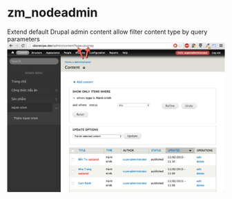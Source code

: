 # zm_nodeadmin
Extend default Drupal admin content allow filter content type by query parameters
![Image of ZM Node Admin](https://raw.githubusercontent.com/flashvnn/zm_nodeadmin/master/zm_node_admin.png)

